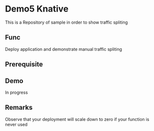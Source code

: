 # Demo5 Knative

This is a Repository of sample in order to show traffic spliting

## Func

Deploy application and demonstrate manual traffic spliting

## Prerequisite

## Demo

In progress

## Remarks

Observe that your deployment will scale down to zero if your function is never used